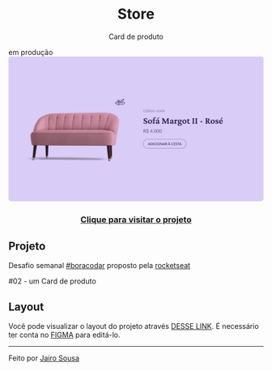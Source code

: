 <h1 align="center"> Store </h1>
<p align="center"> Card de produto </p>
em produção

<a align="center" href="https://github.com/jairo-sousa/boracodar-2-store">
  <img alt="Store preview" src=".github/preview.svg">
</a>

<h3 align="center"><a href="https://github.com/jairo-sousa/boracodar-2-store" >Clique para visitar o projeto</a></h3>

## Projeto

Desafio semanal [#boracodar](https://boracodar.dev/) proposto pela [rocketseat](https://www.rocketseat.com.br/)

#02 - um Card de produto

## Layout

Você pode visualizar o layout do projeto através [DESSE LINK](https://www.figma.com/community/file/1195050984449538256). É necessário ter conta no [FIGMA](https://www.figma.com/) para editá-lo.

---

Feito por <a href="https://github.com/jairo-sousa/" >Jairo Sousa</a>
